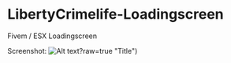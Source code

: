 # LibertyCrimelife-Loadingscreen
Fivem / ESX Loadingscreen

Screenshot:
![Alt text](https://cdn.discordapp.com/attachments/947820488074342440/982723781434957874/Screenshot_2022-06-04_210156.jpg)?raw=true "Title")
